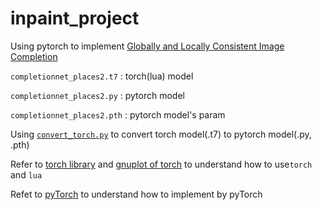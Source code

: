 # inpaint_project
Using pytorch to implement [Globally and Locally Consistent Image Completion](http://hi.cs.waseda.ac.jp/~iizuka/projects/completion/en/)

`completionnet_places2.t7`  : torch(lua) model

`completionnet_places2.py`  : pytorch model

`completionnet_places2.pth` : pytorch model's param

Using [`convert_torch.py`](https://github.com/clcarwin/convert_torch_to_pytorch) to convert torch model(.t7) to pytorch model(.py, .pth)

Refer to [torch library](https://github.com/torch/torch7) and [gnuplot of torch](https://github.com/torch/gnuplot) to understand 
how to use`torch` and `lua`

Refet to [pyTorch](https://pytorch.org/docs/master/index.html) to understand how to implement by pyTorch
